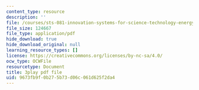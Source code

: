```yaml
---
content_type: resource
description: ''
file: /courses/sts-081-innovation-systems-for-science-technology-energy-manufacturing-and-health-spring-2017/9673fb9f0b275b73d06c061d625f2da4_j563wGImp9U.pdf
file_size: 124667
file_type: application/pdf
hide_download: true
hide_download_original: null
learning_resource_types: []
license: https://creativecommons.org/licenses/by-nc-sa/4.0/
ocw_type: OCWFile
resourcetype: Document
title: 3play pdf file
uid: 9673fb9f-0b27-5b73-d06c-061d625f2da4
---
```

